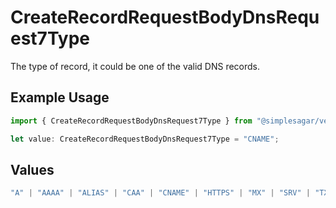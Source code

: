 # CreateRecordRequestBodyDnsRequest7Type

The type of record, it could be one of the valid DNS records.

## Example Usage

```typescript
import { CreateRecordRequestBodyDnsRequest7Type } from "@simplesagar/vercel/models/createrecordop.js";

let value: CreateRecordRequestBodyDnsRequest7Type = "CNAME";
```

## Values

```typescript
"A" | "AAAA" | "ALIAS" | "CAA" | "CNAME" | "HTTPS" | "MX" | "SRV" | "TXT" | "NS"
```
